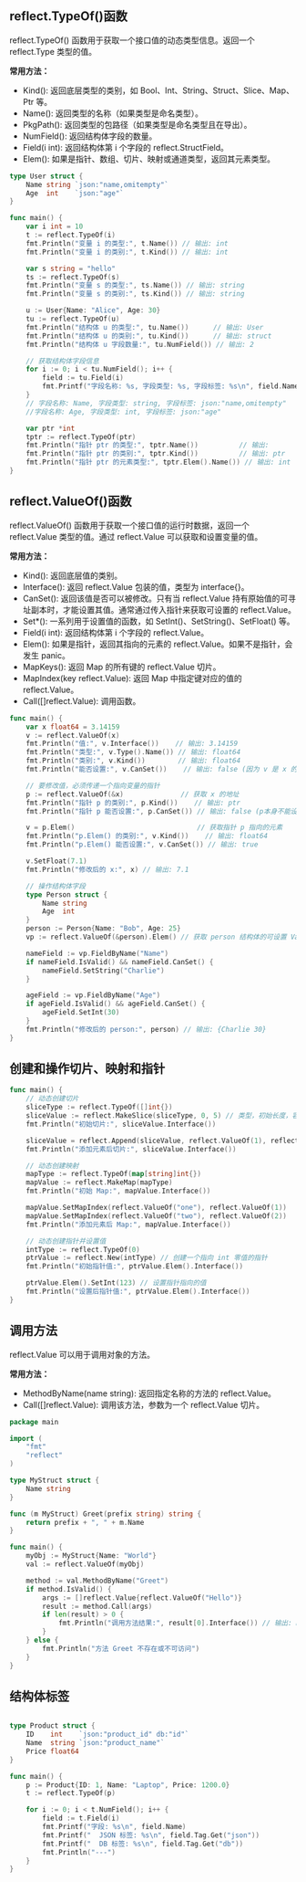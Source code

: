 ## reflect.TypeOf()函数
reflect.TypeOf() 函数用于获取一个接口值的动态类型信息。返回一个 reflect.Type 类型的值。

**常用方法：**

- Kind(): 返回底层类型的类别，如 Bool、Int、String、Struct、Slice、Map、Ptr 等。
- Name(): 返回类型的名称（如果类型是命名类型）。
- PkgPath(): 返回类型的包路径（如果类型是命名类型且在导出）。
- NumField(): 返回结构体字段的数量。
- Field(i int): 返回结构体第 i 个字段的 reflect.StructField。
- Elem(): 如果是指针、数组、切片、映射或通道类型，返回其元素类型。

```go
type User struct {
	Name string `json:"name,omitempty"`
	Age  int    `json:"age"`
}

func main() {
	var i int = 10
	t := reflect.TypeOf(i)
	fmt.Println("变量 i 的类型:", t.Name()) // 输出: int
	fmt.Println("变量 i 的类别:", t.Kind()) // 输出: int

	var s string = "hello"
	ts := reflect.TypeOf(s)
	fmt.Println("变量 s 的类型:", ts.Name()) // 输出: string
	fmt.Println("变量 s 的类别:", ts.Kind()) // 输出: string

	u := User{Name: "Alice", Age: 30}
	tu := reflect.TypeOf(u)
	fmt.Println("结构体 u 的类型:", tu.Name())      // 输出: User
	fmt.Println("结构体 u 的类别:", tu.Kind())      // 输出: struct
	fmt.Println("结构体 u 字段数量:", tu.NumField()) // 输出: 2

	// 获取结构体字段信息
	for i := 0; i < tu.NumField(); i++ {
		field := tu.Field(i)
		fmt.Printf("字段名称: %s, 字段类型: %s, 字段标签: %s\n", field.Name, field.Type.Name(), field.Tag)
	}
	// 字段名称: Name, 字段类型: string, 字段标签: json:"name,omitempty"
	//字段名称: Age, 字段类型: int, 字段标签: json:"age"

	var ptr *int
	tptr := reflect.TypeOf(ptr)
	fmt.Println("指针 ptr 的类型:", tptr.Name())          // 输出:
	fmt.Println("指针 ptr 的类别:", tptr.Kind())          // 输出: ptr
	fmt.Println("指针 ptr 的元素类型:", tptr.Elem().Name()) // 输出: int
}
```

## reflect.ValueOf()函数
reflect.ValueOf() 函数用于获取一个接口值的运行时数据，返回一个 reflect.Value 类型的值。通过 reflect.Value 可以获取和设置变量的值。

**常用方法：**

- Kind(): 返回底层值的类别。
- Interface(): 返回 reflect.Value 包装的值，类型为 interface{}。
- CanSet(): 返回该值是否可以被修改。只有当 reflect.Value 持有原始值的可寻址副本时，才能设置其值。通常通过传入指针来获取可设置的 reflect.Value。
- Set*(): 一系列用于设置值的函数，如 SetInt()、SetString()、SetFloat() 等。
- Field(i int): 返回结构体第 i 个字段的 reflect.Value。
- Elem(): 如果是指针，返回其指向的元素的 reflect.Value。如果不是指针，会发生 panic。
- MapKeys(): 返回 Map 的所有键的 reflect.Value 切片。
- MapIndex(key reflect.Value): 返回 Map 中指定键对应的值的 reflect.Value。
- Call([]reflect.Value): 调用函数。

```go
func main() {
	var x float64 = 3.14159
	v := reflect.ValueOf(x)
	fmt.Println("值:", v.Interface())    // 输出: 3.14159
	fmt.Println("类型:", v.Type().Name()) // 输出: float64
	fmt.Println("类别:", v.Kind())        // 输出: float64
	fmt.Println("能否设置:", v.CanSet())    // 输出: false (因为 v 是 x 的副本)

	// 要修改值，必须传递一个指向变量的指针
	p := reflect.ValueOf(&x)              // 获取 x 的地址
	fmt.Println("指针 p 的类别:", p.Kind())    // 输出: ptr
	fmt.Println("指针 p 能否设置:", p.CanSet()) // 输出: false (p本身不能设置，但它指向的值可以)

	v = p.Elem()                              // 获取指针 p 指向的元素
	fmt.Println("p.Elem() 的类别:", v.Kind())    // 输出: float64
	fmt.Println("p.Elem() 能否设置:", v.CanSet()) // 输出: true

	v.SetFloat(7.1)
	fmt.Println("修改后的 x:", x) // 输出: 7.1

	// 操作结构体字段
	type Person struct {
		Name string
		Age  int
	}
	person := Person{Name: "Bob", Age: 25}
	vp := reflect.ValueOf(&person).Elem() // 获取 person 结构体的可设置 Value

	nameField := vp.FieldByName("Name")
	if nameField.IsValid() && nameField.CanSet() {
		nameField.SetString("Charlie")
	}

	ageField := vp.FieldByName("Age")
	if ageField.IsValid() && ageField.CanSet() {
		ageField.SetInt(30)
	}
	fmt.Println("修改后的 person:", person) // 输出: {Charlie 30}
}
```

## 创建和操作切片、映射和指针
```go
func main() {
	// 动态创建切片
	sliceType := reflect.TypeOf([]int{})
	sliceValue := reflect.MakeSlice(sliceType, 0, 5) // 类型，初始长度，容量
	fmt.Println("初始切片:", sliceValue.Interface())

	sliceValue = reflect.Append(sliceValue, reflect.ValueOf(1), reflect.ValueOf(2))
	fmt.Println("添加元素后切片:", sliceValue.Interface())

	// 动态创建映射
	mapType := reflect.TypeOf(map[string]int{})
	mapValue := reflect.MakeMap(mapType)
	fmt.Println("初始 Map:", mapValue.Interface())

	mapValue.SetMapIndex(reflect.ValueOf("one"), reflect.ValueOf(1))
	mapValue.SetMapIndex(reflect.ValueOf("two"), reflect.ValueOf(2))
	fmt.Println("添加元素后 Map:", mapValue.Interface())

	// 动态创建指针并设置值
	intType := reflect.TypeOf(0)
	ptrValue := reflect.New(intType) // 创建一个指向 int 零值的指针
	fmt.Println("初始指针值:", ptrValue.Elem().Interface())

	ptrValue.Elem().SetInt(123) // 设置指针指向的值
	fmt.Println("设置后指针值:", ptrValue.Elem().Interface())
}

```
## 调用方法
reflect.Value 可以用于调用对象的方法。

**常用方法：**
- MethodByName(name string): 返回指定名称的方法的 reflect.Value。
- Call([]reflect.Value): 调用该方法，参数为一个 reflect.Value 切片。


```go
package main

import (
	"fmt"
	"reflect"
)

type MyStruct struct {
	Name string
}

func (m MyStruct) Greet(prefix string) string {
	return prefix + ", " + m.Name
}

func main() {
	myObj := MyStruct{Name: "World"}
	val := reflect.ValueOf(myObj)

	method := val.MethodByName("Greet")
	if method.IsValid() {
		args := []reflect.Value{reflect.ValueOf("Hello")}
		result := method.Call(args)
		if len(result) > 0 {
			fmt.Println("调用方法结果:", result[0].Interface()) // 输出: Hello, World
		}
	} else {
		fmt.Println("方法 Greet 不存在或不可访问")
	}
}

```
## 结构体标签
```go

type Product struct {
	ID    int    `json:"product_id" db:"id"`
	Name  string `json:"product_name"`
	Price float64
}

func main() {
	p := Product{ID: 1, Name: "Laptop", Price: 1200.0}
	t := reflect.TypeOf(p)

	for i := 0; i < t.NumField(); i++ {
		field := t.Field(i)
		fmt.Printf("字段: %s\n", field.Name)
		fmt.Printf("  JSON 标签: %s\n", field.Tag.Get("json"))
		fmt.Printf("  DB 标签: %s\n", field.Tag.Get("db"))
		fmt.Println("---")
	}
}

```